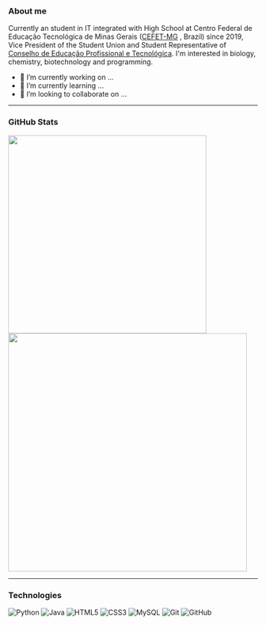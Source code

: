 ### About me    
Currently an student in IT integrated with High School at Centro Federal de Educação Tecnológica de Minas Gerais ([CEFET-MG](https://www.cefetmg.br/) , Brazil) since 2019, Vice President of the Student Union and Student Representative of [Conselho de Educação Profissional e Tecnológica](https://www2.cefetmg.br/textoGeral/conselhos/cept.html). I'm interested in biology, chemistry, biotechnology and programming.

- 🔭 I’m currently working on ...
- 🌱 I’m currently learning ...
- 👯 I’m looking to collaborate on ...

---

### GitHub Stats 
<p>
  <a href="#"><img src="https://github-readme-stats.vercel.app/api/top-langs/?username=tinicius&layout=compact&theme=dark" width="400"></a>
  <a href="#"><img src="https://github-readme-stats.vercel.app/api?username=tinicius&show_icons=true&count_private=true&theme=dark" width="481.5" align="top"></a>
</p>

---

### Technologies
![Python](https://img.shields.io/badge/-Python-black?style=flat-square&logo=Python)
![Java](https://img.shields.io/badge/-java-E34A86?style=flat-square&logo=java)
![HTML5](https://img.shields.io/badge/-HTML5-E34F26?style=flat-square&logo=html5&logoColor=white)
![CSS3](https://img.shields.io/badge/-CSS3-1572B6?style=flat-square&logo=css3)
![MySQL](https://img.shields.io/badge/-MySQL-black?style=flat-square&logo=mysql)
![Git](https://img.shields.io/badge/-Git-black?style=flat-square&logo=git)
![GitHub](https://img.shields.io/badge/-GitHub-181717?style=flat-square&logo=github)
